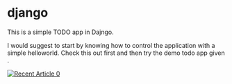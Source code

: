 # django
This is a simple TODO app in Dajngo.

I would suggest to start by knowing how to control the application with a simple helloworld. 
Check this out first and then try the demo todo app given .

<a target="_blank" href="https://github-readme-medium-recent-article.vercel.app/medium/@sirpavr18/0"><img src="https://github-readme-medium-recent-article.vercel.app/medium/@sirpavr18/0" alt="Recent Article 0"> 



